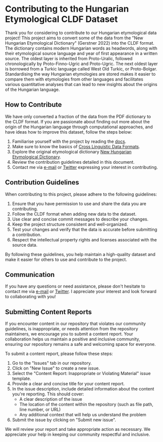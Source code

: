# Contributing to the Hungarian Etymological CLDF Dataset

Thank you for considering to contribute to our Hungarian etymological data project! This project aims to convert some of the data from the "New Hungarian Etymological Dictionary" (Gerstner 2022) into the CLDF format. The dictionary contains modern Hungarian words as headwords, along with their etymological source language and year of first appearance in a written source. The oldest layer is inherited from Proto-Uralic, followed chronologically by Proto-Finno-Ugric and Proto-Ugric. The next oldest layer is borrowed from a Turkic language called West Old Turkic, or Proto-Bolgar. Standardising the way Hungarian etymologies are stored makes it easier to compare them with etymologies from other languages and facilitates various quantitative analyses that can lead to new insights about the origins of the Hungarian language.

## How to Contribute

We have only converted a fraction of the data from the PDF dictionary to the CLDF format. If you are passionate about finding out more about the origin of the Hungarian language through computational approaches, and have ideas how to improve this dataset, follow the steps below:

1. Familiarise yourself with the project by reading the [docs](https://gerstnerhungarian.readthedocs.io/en/latest/home.html).
2. Make sure to know the basics of [Cross Linguistic Data Formats](https://cldf.clld.org/).
3. Explore the original etymological dictionary [New Hungarian Etymological Dictionary](https://uesz.nytud.hu/index.html).
4. Review the contribution guidelines detailed in this document.
5. Contact me via [e-mail](mailto:viktor_martinovic@$removethis$eva.mpg.de) or [Twitter](https://twitter.com/martino_vik) expressing your interest in contributing.

## Contribution Guidelines

When contributing to this project, please adhere to the following guidelines:

1. Ensure that you have permission to use and share the data you are contributing.
2. Follow the CLDF format when adding new data to the dataset.
3. Use clear and concise commit messages to describe your changes.
4. Keep the project structure consistent and well-organized.
5. Test your changes and verify that the data is accurate before submitting a contribution.
6. Respect the intellectual property rights and licenses associated with the source data.

By following these guidelines, you help maintain a high-quality dataset and make it easier for others to use and contribute to the project.

## Communication

If you have any questions or need assistance, please don't hesitate to contact me via [e-mail](mailto:viktor_martinovic@$removethis$eva.mpg.de) or [Twitter](https://twitter.com/martino_vik). I appreciate your interest and look forward to collaborating with you!

## Submitting Content Reports

If you encounter content in our repository that violates our community guidelines, is inappropriate, or needs attention from the repository maintainers, we encourage you to submit a content report. Your collaboration helps us maintain a positive and inclusive community, ensuring our repository remains a safe and welcoming space for everyone.

To submit a content report, please follow these steps:

1. Go to the "Issues" tab in our repository.
2. Click on "New Issue" to create a new issue.
3. Select the "Content Report: Inappropriate or Violating Material" issue template.
4. Provide a clear and concise title for your content report.
5. In the issue description, include detailed information about the content you're reporting. This should cover:
    - A clear description of the issue
    - The location of the content within the repository (such as file path, line number, or URL)
    - Any additional context that will help us understand the problem
6. Submit the issue by clicking on "Submit new issue".

We will review your report and take appropriate action as necessary. We appreciate your help in keeping our community respectful and inclusive.

